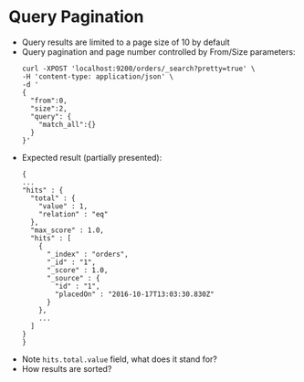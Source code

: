 # Query Pagination

* Query results are limited to a page size of 10 by default
* Query pagination and page number controlled by From/Size parameters:
  ```
  curl -XPOST 'localhost:9200/orders/_search?pretty=true' \
  -H 'content-type: application/json' \
  -d '
  { 
    "from":0, 
    "size":2, 
    "query": {
      "match_all":{}
    }
  }'
  ```
* Expected result \(partially presented\):
  ```
  {
  ...
  "hits" : {
    "total" : {
      "value" : 1,
      "relation" : "eq"
    },
    "max_score" : 1.0,
    "hits" : [
      {
        "_index" : "orders",
        "_id" : "1",
        "_score" : 1.0,
        "_source" : {
          "id" : "1",
          "placedOn" : "2016-10-17T13:03:30.830Z"
        }
      },
      ...
    ]
  }
  }
  ```
* Note `hits.total.value` field, what does it stand for?
* How results are sorted?



